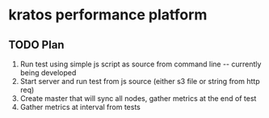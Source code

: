 # kratos performance platform

## TODO Plan

1. Run test using simple js script as source from command line -- currently being developed
2. Start server and run test from js source (either s3 file or string from http req)
3. Create master that will sync all nodes, gather metrics at the end of test
4. Gather metrics at interval from tests
